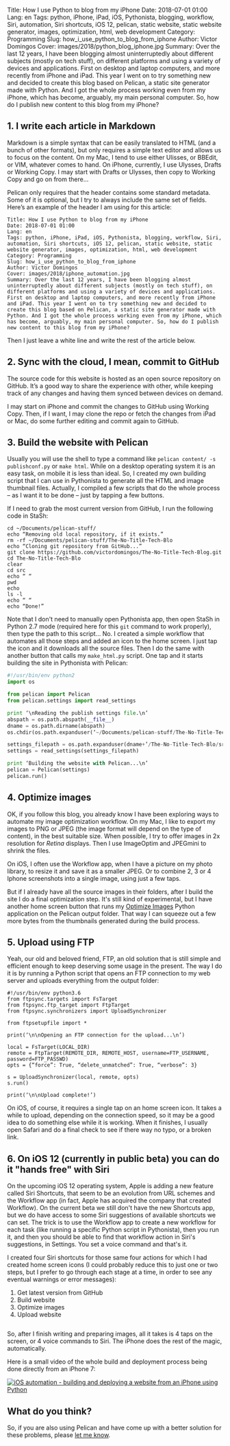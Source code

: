 Title: How I use Python to blog from my iPhone 
Date: 2018-07-01 01:00
Lang: en
Tags: python, iPhone, iPad, iOS, Pythonista, blogging, workflow, Siri, automation, Siri shortcuts, iOS 12, pelican, static website, static website generator, images, optimization, html, web development
Category: Programming
Slug: how_i_use_python_to_blog_from_iphone
Author: Victor Domingos
Cover: images/2018/python_blog_iphone.jpg
Summary: Over the last 12 years, I have been blogging almost uninterruptedly about different subjects (mostly on tech stuff), on different platforms and using a variety of devices and applications. First on desktop and laptop computers, and more recently from iPhone and iPad. This year I went on to try something new and decided to create this blog based on Pelican, a static site generator made with Python. And I got the whole process working even from my iPhone, which has become, arguably, my main personal computer. So, how do I publish new content to this blog from my iPhone?


## 1. I write each article in Markdown
Markdown is a simple syntax that can be easily translated to HTML (and a bunch of other formats), but only requires a simple text editor and allows us to focus on the content. On my Mac, I tend to use either Ulisses, or BBEdit, or VIM, whatever comes to hand. On iPhone, currently, I use Ulysses, Drafts or Working Copy. I may start with Drafts or Ulysses, then copy to Working Copy and go on from there... 

Pelican only requires that the header contains some standard metadata. Some of it is optional, but I try to always include the same set of fields. Here’s an example of the header I am using for this article:

```
Title: How I use Python to blog from my iPhone 
Date: 2018-07-01 01:00
Lang: en
Tags: python, iPhone, iPad, iOS, Pythonista, blogging, workflow, Siri, automation, Siri shortcuts, iOS 12, pelican, static website, static website generator, images, optimization, html, web development
Category: Programming
Slug: how_i_use_python_to_blog_from_iphone
Author: Victor Domingos
Cover: images/2018/iphone_automation.jpg
Summary: Over the last 12 years, I have been blogging almost uninterruptedly about different subjects (mostly on tech stuff), on different platforms and using a variety of devices and applications. First on desktop and laptop computers, and more recently from iPhone and iPad. This year I went on to try something new and decided to create this blog based on Pelican, a static site generator made with Python. And I got the whole process working even from my iPhone, which has become, arguably, my main personal computer. So, how do I publish new content to this blog from my iPhone?
```

Then I just leave a white line and write the rest of the article below.


## 2. Sync with the cloud, I mean, commit to GitHub 
The source code for this website is hosted as an open source repository on GitHub. It’s a good way to share the experience with other, while keeping track of any changes and having them synced between devices on demand.

I may start on iPhone and commit the changes to GitHub using Working Copy. Then, if I want, I may clone the repo or fetch the changes from iPad or Mac, do some further editing and commit again to GitHub.


## 3. Build the website with Pelican

Usually you will use the shell to type a command like `pelican content/ -s publishconf.py` or `make html`. While on a desktop operating system it is an easy task, on mobile it is less than ideal. So, I created my own building script that I can use in Pythonista to generate all the HTML and image thumbnail files. Actually, I compiled a few scripts that do the whole process – as I want it to be done – just by tapping a few buttons. 

If I need to grab the most current version from GitHub, I run the following code in StaSh:

```
cd ~/Documents/pelican-stuff/
echo “Removing old local repository, if it exists.”
rm -rf ~/Documents/pelican-stuff/The-No-Title-Tech-Blo
echo “Cloning git repository from GitHub...”
git clone https://github.com/victordomingos/The-No-Title-Tech-Blog.git
cd The-No-Title-Tech-Blo
clear
cd src
echo “ “
pwd
echo
ls -l
echo “ “
echo “Done!”
```

Note that I don't need to manually open Pythonista app, then open StaSh in Python 2.7 mode (required here for this `git` command to work properly), then type the path to this script... No. I created a simple workflow that automates all those steps and added an icon to the home screen. I just tap the icon and it downloads all the source files. Then I do the same with another button that calls my `make_html.py` script. One tap and it starts building the site in Pythonista with Pelican:

``` python
#!/usr/bin/env python2
import os

from pelican import Pelican
from pelican.settings import read_settings

print ‘\nReading the publish settings file.\n’
abspath = os.path.abspath(__file__)
dname = os.path.dirname(abspath)
os.chdir(os.path.expanduser(‘~/Documents/pelican-stuff/The-No-Title-Tech-Blo/src’))

settings_filepath = os.path.expanduser(dname+’/The-No-Title-Tech-Blo/src/publishconf.py’)
settings = read_settings(settings_filepath)

print ‘Building the website with Pelican...\n’
pelican = Pelican(settings)
pelican.run()
```

##  4. Optimize images
OK, if you follow this blog, you already know I have been exploring ways to automate my image optimization workflow. On my Mac, I like to export my images to PNG or JPEG (the image format will depend on the type of content), in the best suitable size. When possible, I try to offer images in 2x resolution for *Retina* displays. Then I use ImageOptim and JPEGmini to shrink the files.

On iOS, I often use the Workflow app, when I have a picture on my photo library, to resize it and save it as a smaller JPEG. Or to combine 2, 3 or 4 Iphone screenshots into a single image, using just a few taps.

But if I already have all the source images in their folders, after I build the site I do a final optimization step. It's still kind of experimental, but I have another home screen button that runs my  [Optimize Images]({filename}/pages/projects/optimize-images.md) Python application on the Pelican output folder. That way I can squeeze out a few more bytes from the thumbnails generated during the build process.

## 5. Upload using FTP
Yeah, our old and beloved friend, FTP, an old solution that is still simple and efficient enough to keep deserving some usage in the present. The way I do it is by running a Python script that opens an FTP connection to my web server and uploads everything from the output folder:

```
#!/usr/bin/env python3.6
from ftpsync.targets import FsTarget
from ftpsync.ftp_target import FtpTarget
from ftpsync.synchronizers import UploadSynchronizer

from ftpsetupfile import *

print(‘\n\nOpening an FTP connection for the upload...\n’)

local = FsTarget(LOCAL_DIR)
remote = FtpTarget(REMOTE_DIR, REMOTE_HOST, username=FTP_USERNAME, password=FTP_PASSWD)
opts = {“force”: True, “delete_unmatched”: True, “verbose”: 3}

s = UploadSynchronizer(local, remote, opts)
s.run()

print(‘\n\nUpload complete!’)
```

On iOS, of course, it requires a single tap on an home screen icon. It takes a while to upload, depending on the connection speed, so it may be a good idea to do something else while it is working. When it finishes, I usually open Safari and do a final check to see if there way no typo, or a broken link.

## 6. On iOS 12 (currently in public beta) you can do it "hands free" with Siri
On the upcoming iOS 12 operating system, Apple is adding a new feature called Siri Shortcuts, that seem to be an evolution from URL schemes and the Workflow app (in fact, Apple has acquired the company that created Workflow). On the current beta we still don't have the new Shortcuts app, but we do have access to some Siri suggestions of available shortcuts we can set. The trick is to use the Workflow app to create a new workflow for each task (like running a specific Python script in Pythonista), then you run it, and then you should be able to find that workflow action in Siri's suggestions, in Settings. You set a voice command and that's it.

I created four Siri shortcuts for those same four actions for which I had created home screen icons (I could probably reduce this to just one or two steps, but I prefer to go through each stage at a time, in order to see any eventual warnings or error messages):

1. Get latest version from GitHub 
2. Build website
3. Optimize images
4. Upload website

![]()

So, after I finish writing and preparing images, all it takes is 4 taps on the screen, or 4 voice commands to Siri. The iPhone does the rest of the magic, automatically.

Here is a small video of the whole build and deployment process being done directly from an iPhone 7:

[![iOS  automation - building and deploying a website from an iPhone using Python](http://img.youtube.com/vi/lPGnXdi7jXw/0.jpg)](http://www.youtube.com/watch?v=lPGnXdi7jXw "iOS  automation - building and deploying a website from an iPhone using Python")


## What do you think?
So, if you are also using Pelican and have come up with a better solution for these problems, please [let me know](https://victordomingos.com/contactos/). 
